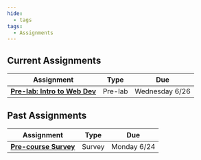```yaml
---
hide:
  - tags
tags:
  - Assignments
---
```

## Current Assignments

|Assignment|Type|Due|
|-----------|----|---|
|[**Pre-lab: Intro to Web Dev**](./week1/prelab.md)|Pre-lab|Wednesday 6/26|

## Past Assignments

|Assignment|Type|Due|
|-----------|----|---|
|[**Pre-course Survey**](week0.md)|Survey|Monday 6/24|

